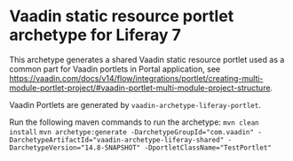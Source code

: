 # Vaadin static resource portlet archetype for Liferay 7
This archetype generates a shared Vaadin static resource portlet used as a 
common part for Vaadin portlets in Portal application, see https://vaadin.com/docs/v14/flow/integrations/portlet/creating-multi-module-portlet-project/#vaadin-portlet-multi-module-project-structure.

Vaadin Portlets are generated by `vaadin-archetype-liferay-portlet`.

Run the following maven commands to run the archetype:
`mvn clean install`
`mvn archetype:generate -DarchetypeGroupId="com.vaadin" -DarchetypeArtifactId="vaadin-archetype-liferay-shared" -DarchetypeVersion="14.8-SNAPSHOT" -DportletClassName="TestPortlet"`
